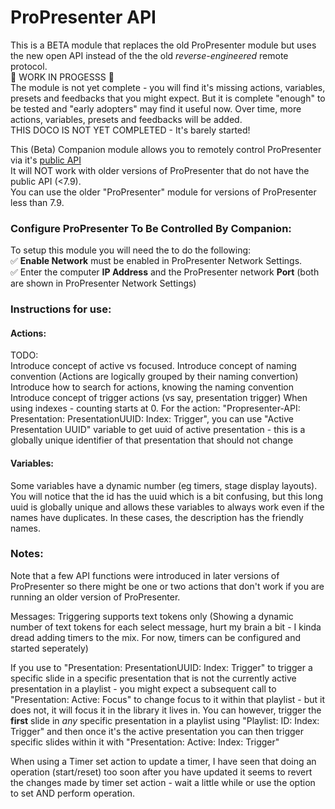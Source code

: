 # ProPresenter API

This is a BETA module that replaces the old ProPresenter module but uses the new open API instead of the the old *reverse-engineered* remote protocol.  
🚧 WORK IN PROGESSS 🚧  
The module is not yet complete - you will find it's missing actions, variables, presets and feedbacks that you might expect.
But it is complete "enough" to be tested and "early adopters" may find it useful now.
Over time, more actions, variables, presets and feedbacks will be added.  
THIS DOCO IS NOT YET COMPLETED - It's barely started!  

This (Beta) Companion module allows you to remotely control ProPresenter via it's <a href="https://openapi.propresenter.com" target="_blank">public API</a>  
It will NOT work with older versions of ProPresenter that do not have the public API (<7.9).  
You can use the older "ProPresenter" module for versions of ProPresenter less than 7.9.  

### Configure ProPresenter To Be Controlled By Companion:
To setup this module you will need the to do the following:  
✅ **Enable Network** must be enabled in ProPresenter Network Settings.  
✅ Enter the computer **IP Address** and the ProPresenter network **Port** (both are shown in ProPresenter Network Settings)  

### Instructions for use:

#### Actions:
TODO:  
Introduce concept of active vs focused.
Introduce concept of naming convention (Actions are logically grouped by their naming convertion)
Introduce how to search for actions, knowing the naming convention
Introduce concept of trigger actions (vs say, presentation trigger)
When using indexes - counting starts at 0.
For the action: "Propresenter-API: Presentation: PresentationUUID: Index: Trigger", you can use "Active Presentation UUID" variable to get uuid of active presentation - this is a globally unique identifier of that presentation that should not change


#### Variables:
Some variables have a dynamic number (eg timers, stage display layouts).  You will notice that the id has the uuid which is a bit confusing, but this long uuid is globally unique and allows these variables to always work even if the names have duplicates.  In these cases, the description has the friendly names.


### Notes:
Note that a few API functions were introduced in later versions of ProPresenter so there might be one or two actions that don't work if you are running an older version of ProPresenter.  

Messages: Triggering supports text tokens only (Showing a dynamic number of text tokens for each select message, hurt my brain a bit - I kinda dread adding timers to the mix.  For now, timers can be configured and started seperately)

If you use  to "Presentation: PresentationUUID: Index: Trigger" to trigger a specific slide in a specific presentation that is not the currently active presentation in a playlist - you might expect a subsequent call to "Presentation: Active: Focus" to change focus to it within that playlist - but it does not, it will focus it in the library it lives in.
You can however, trigger the **first** slide in *any* specific presentation in a playlist using "Playlist: ID: Index: Trigger" and then once it's the active presentation you can then trigger specific slides within it with "Presentation: Active: Index: Trigger"

When using a Timer set action to update a timer, I have seen that doing an operation (start/reset) too soon after you have updated it seems to revert the changes made by timer set action - wait a little while or use the option to set AND perform operation.